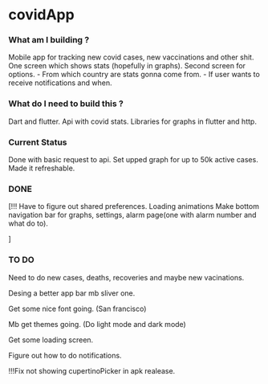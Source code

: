 # covidApp

### What am I building ?
 Mobile app for tracking new covid cases, new vaccinations and other shit.
 One screen which shows stats (hopefully in graphs).
 Second screen for options.
    - From which country are stats gonna come from.
    - If user wants to receive notifications and when.


### What do I need to build this ?
 Dart and flutter.
 Api with covid stats.
 Libraries for graphs in flutter and http.

### Current Status
 Done with basic request to api.
 Set upped graph for up to 50k active cases.
 Made it refreshable.

 ### DONE
 [!!! 
 Have to figure out shared preferences.
 Loading animations
 Make bottom navigation bar for graphs, settings, alarm page(one with alarm number and what do to).

 ]

 ### TO DO
 Need to do new cases, deaths, recoveries and maybe new vacinations.

 Desing a better app bar mb sliver one.

 Get some nice font going. (San francisco)

 Mb get themes going. (Do light mode and dark mode)

 Get some loading screen.

 Figure out how to do notifications.

 !!!Fix not showing cupertinoPicker in apk realease.

